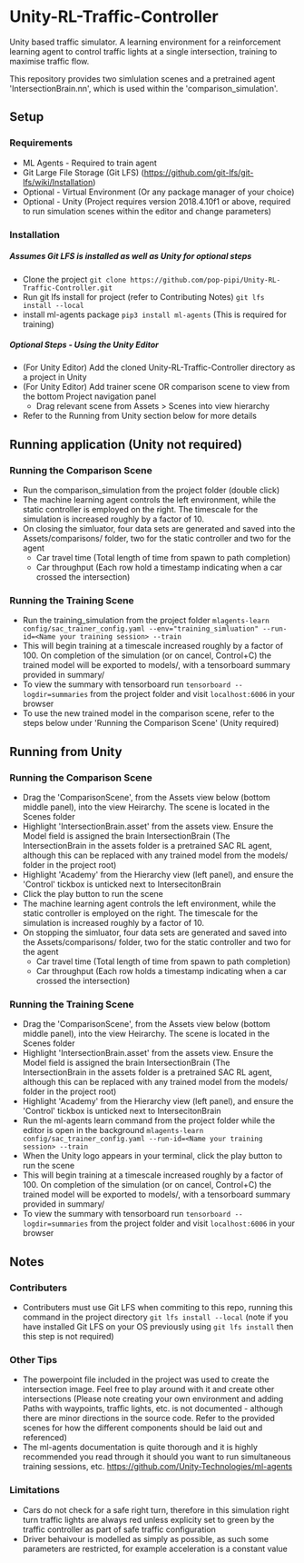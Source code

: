 # Unity-RL-Traffic-Controller
Unity based traffic simulator. A learning environment for a reinforcement learning agent to control traffic lights at a single intersection, training to maximise traffic flow.

This repository provides two simlulation scenes and a pretrained agent 'IntersectionBrain.nn', which is used within the 'comparison_simulation'.

## Setup

### Requirements
* ML Agents - Required to train agent
* Git Large File Storage (Git LFS) (https://github.com/git-lfs/git-lfs/wiki/Installation)
* Optional - Virtual Environment (Or any package manager of your choice)
* Optional - Unity (Project requires version 2018.4.10f1 or above, required to run simulation scenes within the editor and change parameters)

### Installation
##### Assumes Git LFS is installed as well as Unity for optional steps
- Clone the project `git clone https://github.com/pop-pipi/Unity-RL-Traffic-Controller.git`
- Run git lfs install for project (refer to Contributing Notes) `git lfs install --local`
- install ml-agents package `pip3 install ml-agents` (This is required for training)
##### Optional Steps - Using the Unity Editor
- (For Unity Editor) Add the cloned Unity-RL-Traffic-Controller directory as a project in Unity
- (For Unity Editor) Add trainer scene OR comparison scene to view from the bottom Project navigation panel
  - Drag relevant scene from Assets > Scenes into view hierarchy
- Refer to the Running from Unity section below for more details


## Running application (Unity not required)

### Running the Comparison Scene
- Run the comparison_simulation from the project folder (double click)
- The machine learning agent controls the left environment, while the static controller is employed on the right. The timescale for the simulation is increased roughly by a factor of 10.
- On closing the simluator, four data sets are generated and saved into the Assets/comparisons/ folder, two for the static controller and two for the agent
    - Car travel time (Total length of time from spawn to path completion)
    - Car throughput (Each row hold a timestamp indicating when a car crossed the intersection)

### Running the Training Scene
- Run the training_simulation from the project folder `mlagents-learn config/sac_trainer_config.yaml --env="training_simluation" --run-id=<Name your training session> --train`
- This will begin training at a timescale increased roughly by a factor of 100. On completion of the simulation (or on cancel, Control+C) the trained model will be exported to models/<run-id>, with a tensorboard summary provided in summary/<run-id>
- To view the summary with tensorboard run `tensorboard --logdir=summaries` from the project folder and visit `localhost:6006` in your browser
- To use the new trained model in the comparison scene, refer to the steps below under 'Running the Comparison Scene' (Unity required)

## Running from Unity

### Running the Comparison Scene
- Drag the 'ComparisonScene', from the Assets view below (bottom middle panel), into the view Heirarchy. The scene is located in the Scenes folder
- Highlight 'IntersectionBrain.asset' from the assets view. Ensure the Model field is assigned the brain IntersectionBrain (The IntersectionBrain in the assets folder is a pretrained SAC RL agent, although this can be replaced with any trained model from the models/ folder in the project root)
- Highlight 'Academy' from the Hierarchy view (left panel), and ensure the 'Control' tickbox is unticked next to IntersecitonBrain
- Click the play button to run the scene
- The machine learning agent controls the left environment, while the static controller is employed on the right. The timescale for the simulation is increased roughly by a factor of 10.
- On stopping the simluator, four data sets are generated and saved into the Assets/comparisons/ folder, two for the static controller and two for the agent
    - Car travel time (Total length of time from spawn to path completion)
    - Car throughput (Each row holds a timestamp indicating when a car crossed the intersection)
    
### Running the Training Scene
- Drag the 'ComparisonScene', from the Assets view below (bottom middle panel), into the view Heirarchy. The scene is located in the Scenes folder
- Highlight 'IntersectionBrain.asset' from the assets view. Ensure the Model field is assigned the brain IntersectionBrain (The IntersectionBrain in the assets folder is a pretrained SAC RL agent, although this can be replaced with any trained model from the models/ folder in the project root)
- Highlight 'Academy' from the Hierarchy view (left panel), and ensure the 'Control' tickbox is unticked next to IntersecitonBrain
- Run the ml-agents learn command from the project folder while the editor is open in the background `mlagents-learn config/sac_trainer_config.yaml --run-id=<Name your training session> --train`
- When the Unity logo appears in your terminal, click the play button to run the scene
- This will begin training at a timescale increased roughly by a factor of 100. On completion of the simulation (or on cancel, Control+C) the trained model will be exported to models/<run-id>, with a tensorboard summary provided in summary/<run-id>
- To view the summary with tensorboard run `tensorboard --logdir=summaries` from the project folder and visit `localhost:6006` in your browser

## Notes
### Contributers
- Contributers must use Git LFS when commiting to this repo, running this command in the project directory `git lfs install --local` (note if you have installed Git LFS on your OS previously using `git lfs install` then this step is not required)

### Other Tips
- The powerpoint file included in the project was used to create the intersection image. Feel free to play around with it and create other intersections (Please note creating your own environment and adding Paths with waypoints, traffic lights, etc. is not documented - although there are minor directions in the source code. Refer to the provided scenes for how the different components should be laid out and referenced)
- The ml-agents documentation is quite thorough and it is highly recommended you read through it should you want to run simultaneous training sessions, etc. https://github.com/Unity-Technologies/ml-agents

### Limitations
- Cars do not check for a safe right turn, therefore in this simulation right turn traffic lights are always red unless explicity set to green by the traffic controller as part of safe traffic configuration
- Driver behaivour is modelled as simply as possible, as such some parameters are restricted, for example acceleration is a constant value

